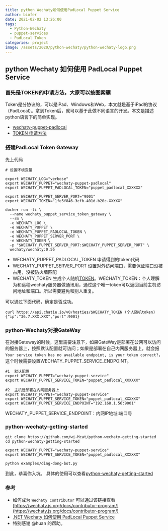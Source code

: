 ```yaml
---
title: python Wechaty如何使用PadLocal Puppet Service
author: biofer
date: 2021-02-02 13:26:00
tags:
  - Python-Wechaty
  - puppet-services
  - PadLocal Token
categories: project
image: /assets/2020/python-wechaty/python-wechaty-logo.png
---
```


## python Wechaty 如何使用 PadLocal Puppet Service

### 首先是TOKEN的申请方法，大家可以按图索骥

Token是分协议的，可以是iPad、Windows和Web，本文就是基于iPad的协议（PadLocal）。拿到Token后，就可以基于此做不同语言的开发。本文是描述python语言下的简单实现。

- [wechaty-puppet-padlocal](https://github.com/padlocal/wechaty-puppet-padlocal)
- [TOKEN 申请方法](https://wechaty.js.org/docs/puppet-services/)


### 搭建PadLocal Token Gateway

先上代码

```shell
# 设置环境变量

export WECHATY_LOG="verbose"
export WECHATY_PUPPET="wechaty-puppet-padlocal"
export WECHATY_PUPPET_PADLOCAL_TOKEN="puppet_padlocal_XXXXXX"

export WECHATY_PUPPET_SERVER_PORT="9001"
export WECHATY_TOKEN="1fe5f846-3cfb-401d-b20c-XXXXX"

docker run -ti \
  --name wechaty_puppet_service_token_gateway \
  --rm \
  -e WECHATY_LOG \
  -e WECHATY_PUPPET \
  -e WECHATY_PUPPET_PADLOCAL_TOKEN \
  -e WECHATY_PUPPET_SERVER_PORT \
  -e WECHATY_TOKEN \
  -p "$WECHATY_PUPPET_SERVER_PORT:$WECHATY_PUPPET_SERVER_PORT" \
  wechaty/wechaty:0.56
```

- WECHATY_PUPPET_PADLOCAL_TOKEN 申请得到的token代码
- WECHATY_PUPPET_SERVER_PORT 设置对外访问端口，需要保证端口没被占用，没被防火墙匹配
- WECHATY_TOKEN 生成个人随机[TOKEN](https://www.uuidgenerator.net/version4)。WECHATY_TOKEN：个人理解为和远程wechaty服务器做通讯用，通过这个唯一token可以返回当前主机访问地址和端口。所以需要避免和别人重复。

可以通过下面代码，确定是否成功。

```shell
curl https://api.chatie.io/v0/hosties/$WECHATY_TOKEN (个人随机token)
{"ip":"36.7.XXX.XXX","port":9001}
```

### python-Wechaty对接GateWay

在对接Gateway的时候，这里需要注意下，如果GateWay是部署在公网可以访问的服务器上，按照默认配置就可访问；如果是部署在自己内网服务器上，就会报`Your service token has no available endpoint, is your token correct?`，这个时候需要设置WECHATY_PUPPET_SERVICE_ENDPOINT。

```shell
#1  默认配置
export WECHATY_PUPPET="wechaty-puppet-service"
export WECHATY_PUPPET_SERVICE_TOKEN="puppet_padlocal_XXXXXX"

#2  主机是部署在内网服务器上
export WECHATY_PUPPET="wechaty-puppet-service"
export WECHATY_PUPPET_SERVICE_TOKEN="puppet_padlocal_XXXXXX"
export WECHATY_PUPPET_SERVICE_ENDPOINT="192.168.1.56:9001"
```

WECHATY_PUPPET_SERVICE_ENDPOINT：内网IP地址:端口号

### python-wechaty-getting-started

```shell
git clone https://github.com/wj-Mcat/python-wechaty-getting-started
cd python-wechaty-getting-started

export WECHATY_PUPPET="wechaty-puppet-service"
export WECHATY_PUPPET_SERVICE_TOKEN="puppet_padlocal_XXXXXX"

python examples/ding-dong-bot.py
```

到此，恭喜你入坑。
具体的使用可以查看[python-wechaty-getting-started](https://github.com/wechaty/python-wechaty-getting-started)

### 参考

- 如何成为 `Wechaty Contributor` 可以通过该链接查看 [https://wechaty.js.org/docs/contributor-program/](https://wechaty.js.org/docs/contributor-program/)
- [.NET Wechaty 如何使用 PadLocal Puppet Service](https://wechaty.js.org/2021/01/28/csharp-wechaty-for-padlocal-puppet-service/)
- 特别感谢 @huan 的帮助。
